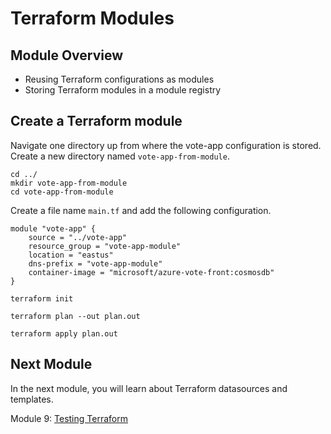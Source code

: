 # Terraform Modules

## Module Overview

- Reusing Terraform configurations as modules
- Storing Terraform modules in a module registry

## Create a Terraform module

Navigate one directory up from where the vote-app configuration is stored. Create a new directory named `vote-app-from-module`.

```
cd ../
mkdir vote-app-from-module
cd vote-app-from-module
```

Create a file name `main.tf` and add the following configuration.

```
module "vote-app" {
    source = "../vote-app"
    resource_group = "vote-app-module"
    location = "eastus"
    dns-prefix = "vote-app-module"
    container-image = "microsoft/azure-vote-front:cosmosdb"
}
```

```
terraform init
```

```
terraform plan --out plan.out
```

```
terraform apply plan.out
```

## Next Module

In the next module, you will learn about Terraform datasources and templates.

Module 9: [Testing Terraform](../9-testing-terraform)
